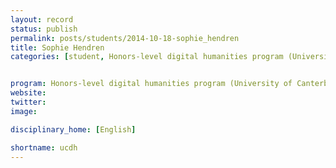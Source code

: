 ```yaml
---
layout: record
status: publish
permalink: posts/students/2014-10-18-sophie_hendren
title: Sophie Hendren
categories: [student, Honors-level digital humanities program (University of Canterbury)]


program: Honors-level digital humanities program (University of Canterbury)
website: 
twitter:  
image: 

disciplinary_home: [English]

shortname: ucdh
---
```



